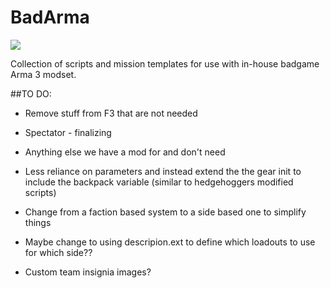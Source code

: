 # BadArma

![](http://i.imgur.com/w8qf8sB.jpg)

Collection of scripts and mission templates for use with in-house badgame Arma 3 modset.

##TO DO:
  * Remove stuff from F3 that are not needed
   * Spectator - finalizing
   * Anything else we have a mod for and don't need
  * Less reliance on parameters and instead extend the the gear init to include the backpack variable (similar to   hedgehoggers modified scripts)
  * Change from a faction based system to a side based one to simplify things
  * Maybe change to using descripion.ext to define which loadouts to use for which side??
  
  * Custom team insignia images?
  
